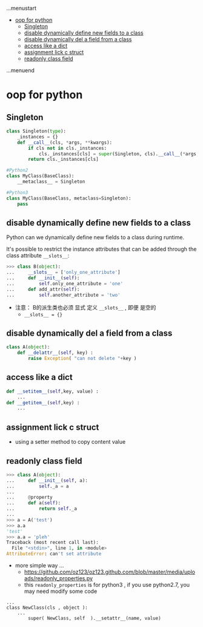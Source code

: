 ...menustart

- [oop for python](#cad1f4790e85f2b08e65e3c6fd4ce14b)
    - [Singleton](#6ff5f73c8b5ebd311406568c8ef50bfd)
    - [disable dynamically define new fields to a class](#0b45bfca581dfd81b42b816b63798e78)
    - [disable dynamically del a field from a class](#d697d7eeb396fa20ed1c5109befb2a67)
    - [access like a dict](#45a042564f32c7d808e10eb2c157142b)
    - [assignment lick c struct](#b6a463819ebef130b1d9e14cc626eba5)
    - [readonly class field](#ff1e065fdd70b15412dc1f6a216d1405)

...menuend


<h2 id="cad1f4790e85f2b08e65e3c6fd4ce14b"></h2>


# oop for python

<h2 id="6ff5f73c8b5ebd311406568c8ef50bfd"></h2>


## Singleton 

```python
class Singleton(type):
    _instances = {}
    def __call__(cls, *args, **kwargs):
        if cls not in cls._instances:
            cls._instances[cls] = super(Singleton, cls).__call__(*args, **kwargs)
        return cls._instances[cls]

#Python2
class MyClass(BaseClass):
    __metaclass__ = Singleton

#Python3
class MyClass(BaseClass, metaclass=Singleton):
    pass
```


<h2 id="0b45bfca581dfd81b42b816b63798e78"></h2>


## disable dynamically define new fields to a class 

Python can we dynamically define new fields to a class during runtime. 

It's possible to restrict the instance attributes that can be added through the class attribute `__slots__`:

```python
>>> class B(object):
...     __slots__ = ['only_one_attribute']
...     def __init__(self):
...         self.only_one_attribute = 'one'
...     def add_attr(self):
...         self.another_attribute = 'two'
```

- 注意： B的派生类也必须 显式 定义 `__slots__` , 即便 是空的
    - `__slots__ = {}` 

<h2 id="d697d7eeb396fa20ed1c5109befb2a67"></h2>


## disable dynamically del a field from a class 

```python
class A(object):
    def __delattr__(self, key) :         
        raise Exception( "can not delete "+key )
```

<h2 id="45a042564f32c7d808e10eb2c157142b"></h2>


## access like a dict 

```python
def __setitem__(self,key, value) :
    ...
def __getitem__(self,key) :
    ...
```

<h2 id="b6a463819ebef130b1d9e14cc626eba5"></h2>


## assignment lick c struct 

- using a  setter method  to copy content value 

<h2 id="ff1e065fdd70b15412dc1f6a216d1405"></h2>


## readonly class field

```python
>>> class A(object):
...     def __init__(self, a):
...         self._a = a
...
...     @property
...     def a(self):
...         return self._a
... 
>>> a = A('test')
>>> a.a
'test'
>>> a.a = 'pleh'
Traceback (most recent call last):
  File "<stdin>", line 1, in <module>
AttributeError: can't set attribute
```

- more simple way ... 
    - https://github.com/oz123/oz123.github.com/blob/master/media/uploads/readonly_properties.py
    - this `readonly_properties` is  for python3 , if you use python2.7, you may need modify some code 

```
...
class NewClass(cls , object ):
    ...
        super( NewClass, self  ).__setattr__(name, value)
```


